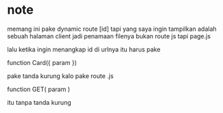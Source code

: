 # note

memang ini pake dynamic route [id] tapi yang saya ingin tampilkan adalah sebuah halaman client
jadi penamaan filenya bukan route js tapi page.js

lalu ketika ingin menangkap id di urlnya itu harus pake

function Card({ param })

pake tanda kurung
kalo pake route .js

function GET( param )

itu tanpa tanda kurung
